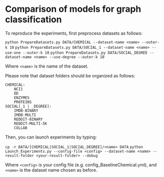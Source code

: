 # Comparison of models for graph classification

To reproduce the experiments, first preprocess datasets as follows:

`python PrepareDatasets.py DATA/CHEMICAL --dataset-name <name> --outer-k 10`
`python PrepareDatasets.py DATA/SOCIAL_1 --dataset-name <name> --use-one --outer-k 10`
`python PrepareDatasets.py DATA/SOCIAL_DEGREE --dataset-name <name> --use-degree --outer-k 10`

Where `<name>` is the name of the dataset. 

Please note that dataset folders should be organized as follows:

    CHEMICAL:
        NCI1
        DD
        ENZYMES
        PROTEINS
    SOCIAL[_1 | _DEGREE]:
        IMDB-BINARY
        IMDB-MULTI
        REDDIT-BINARY
        REDDIT-MULTI-5K
        COLLAB

Then, you can launch experiments by typing:

`cp -r DATA/[CHEMICAL|SOCIAL_1|SOCIAL_DEGREE]/<name> DATA`
`python Launch_Experiments.py --config-file <config> --dataset-name <name> --result-folder <your-result-folder> --debug`

Where `<config>` is your config file (e.g. config_BaselineChemical.yml), and `<name>` is the dataset name chosen as before.
